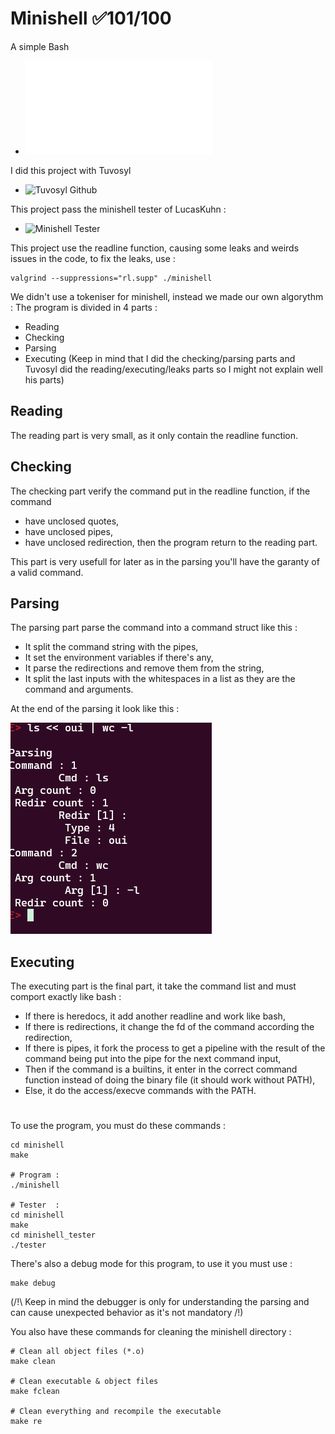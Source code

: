 # Minishell ✅101/100
A simple Bash

- ![minishell subject](en.subject.pdf)

I did this project with Tuvosyl
- ![Tuvosyl Github](https://github.com/tuvosyl)

This project pass the minishell tester of LucasKuhn :
- ![Minishell Tester](https://github.com/LucasKuhn/minishell_tester)

This project use the readline function, causing some leaks and weirds issues in the code, to fix the leaks, use :
```shell
valgrind --suppressions="rl.supp" ./minishell
```

We didn't use a tokeniser for minishell, instead we made our own algorythm :
The program is divided in 4 parts :
  - Reading
  - Checking
  - Parsing
  - Executing
(Keep in mind that I did the checking/parsing parts and Tuvosyl did the reading/executing/leaks parts so I might not explain well his parts)

## Reading
The reading part is very small, as it only contain the readline function.

## Checking
The checking part verify the command put in the readline function, if the command 
  - have unclosed quotes,
  - have unclosed pipes,
  - have unclosed redirection,
then the program return to the reading part.

This part is very usefull for later as in the parsing you'll have the garanty of a valid command.

## Parsing
The parsing part parse the command into a command struct like this :
  - It split the command string with the pipes,
  - It set the environment variables if there's any,
  - It parse the redirections and remove them from the string,
  - It split the last inputs with the whitespaces in a list as they are the command and arguments.

At the end of the parsing it look like this :

![](parsing_debug.png)

## Executing
The executing part is the final part, it take the command list and must comport exactly like bash :
  - If there is heredocs, it add another readline and work like bash,
  - If there is redirections, it change the fd of the command according the redirection,
  - If there is pipes, it fork the process to get a pipeline with the result of the command being put into the pipe for the next command input,
  - Then if the command is a builtins, it enter in the correct command function instead of doing the binary file (it should work without PATH),
  - Else, it do the access/execve commands with the PATH.

# 

To use the program, you must do these commands :
```shell
cd minishell
make

# Program :
./minishell

# Tester  :
cd minishell
make
cd minishell_tester
./tester
```

There's also a debug mode for this program, to use it you must use :
```shell
make debug
```
(/!\ Keep in mind the debugger is only for understanding the parsing and can cause unexpected behavior as it's not mandatory /!\)

You also have these commands for cleaning the minishell directory :
```shell
# Clean all object files (*.o)
make clean

# Clean executable & object files
make fclean

# Clean everything and recompile the executable
make re
```
